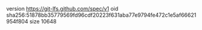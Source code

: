 version https://git-lfs.github.com/spec/v1
oid sha256:51878bb35779569fd96cdf20223f631aba77e9794fe472c1e5af66621954f804
size 10648
